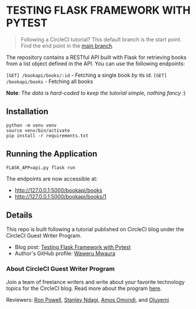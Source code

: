 # TESTING FLASK FRAMEWORK WITH PYTEST

> Following a CircleCI tutorial? This default branch is the start point. Find the end point in the [main branch][main-branch].

The repository contains a RESTful API built with Flask for retrieving books from a list object defined in the API. You can use the following endpoints:

`[GET] /bookapi/books/:id` - Fetching a single book by its id.
`[GET] /bookapi/books` - Fetching all books

**Note**: <i> The data is hard-coded to keep the tutorial simple, nothing fancy</i> :)

## Installation

```shell
python -m venv venv
source venv/bin/activate
pip install -r requirements.txt
```

## Running the Application

`FLASK_APP=api.py flask run`

The endpoints are now accessible at:

- <http://127.0.0.1:5000/bookapi/books>
- <http://127.0.0.1:5000/bookapi/books/1>

## Details

This repo is built following a tutorial published on CircleCI blog under the CircleCI Guest Writer Program.

- Blog post: [Testing Flask Framework with Pytest][blog]
- Author's GitHub profile: [Waweru Mwaura][author]

### About CircleCI Guest Writer Program

Join a team of freelance writers and write about your favorite technology topics for the CircleCI blog. Read more about the program [here][gwp-program].

Reviewers: [Ron Powell][ron], [Stanley Ndagi][stan], [Amos Omondi][amos], and [Oluyemi][yemi]

[main-branch]: https://github.com/mwaz/testing-flask-framework-with-pytest/tree/main
[blog]: https://circleci.com/blog/testing-flask-framework-with-pytest/
[author]: https://github.com/mwaz
[gwp-program]: https://circle.ci/3ahQxfu
[ron]: https://github.com/ronpowelljr
[stan]: https://github.com/NdagiStanley
[amos]: https://github.com/amos-o
[yemi]: https://github.com/yemiwebby
